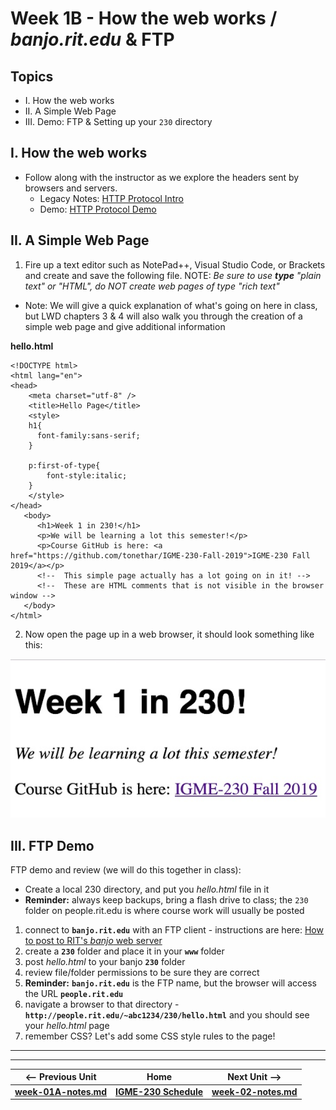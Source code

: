 # Week 1B - How the web works / *banjo.rit.edu* & FTP

## Topics
- I. How the web works
- II. A Simple Web Page
- III. Demo: FTP & Setting up your `230` directory

## I. How the web works
- Follow along with the instructor as we explore the headers sent by browsers and servers.
    - Legacy Notes: [HTTP Protocol Intro](https://github.com/tonethar/IGME-235-Shared/blob/master/notes/http-protocol-intro.md)
    - Demo: [HTTP Protocol Demo](https://github.com/tonethar/IGME-235-Shared/blob/master/notes/http-protocol-demo.md)
    
## II. A Simple Web Page

1) Fire up a text editor such as NotePad++, Visual Studio Code, or Brackets and create and save the following file. NOTE: *Be sure to use **type** "plain text" or "HTML", do NOT create web pages of type "rich text"*

- Note: We will give a quick explanation of what's going on here in class, but LWD chapters 3 & 4 will also walk you through the creation of a simple web page and give additional information

**hello.html**
```
<!DOCTYPE html>
<html lang="en">
<head>
	<meta charset="utf-8" />
	<title>Hello Page</title>
	<style>
	h1{
	  font-family:sans-serif;
	}
	
	p:first-of-type{
		font-style:italic;
	}
	</style>
</head>
   <body>
      <h1>Week 1 in 230!</h1>
      <p>We will be learning a lot this semester!</p>
      <p>Course GitHub is here: <a href="https://github.com/tonethar/IGME-230-Fall-2019">IGME-230 Fall 2019</a></p>
      <!-- 	This simple page actually has a lot going on in it! -->
      <!-- 	These are HTML comments that is not visible in the browser window -->
   </body>
</html>
```

2) Now open the page up in a web browser, it should look something like this:

![screenshot](_images/hello-page.jpg)



## III. FTP Demo
FTP demo and review (we will do this together in class):
   - Create a local 230 directory, and put you *hello.html* file in it
   - **Reminder:** always keep backups, bring a flash drive to class; the `230` folder on people.rit.edu is where course work will usually be posted


 
1. connect to **`banjo.rit.edu`** with an FTP client - instructions are here: [How to post to RIT's *banjo* web server](https://github.com/tonethar/IGME-230-Master/tree/master/notes/posting-to-banjo.md)
1. create a **`230`** folder and place it in your **`www`** folder
1. post *hello.html* to your banjo **`230`** folder
1. review file/folder permissions to be sure they are correct
1. **Reminder:** **`banjo.rit.edu`** is the FTP name, but the browser will access the URL **`people.rit.edu`**
1. navigate a browser to that directory - **`http://people.rit.edu/~abc1234/230/hello.html`** and you should see your *hello.html* page
1. remember CSS? Let's add some CSS style rules to the page!


<hr><hr>

| <-- Previous Unit | Home | Next Unit -->
| --- | --- | --- 
| [**week-01A-notes.md**](week-01A-notes.md)     |  [**IGME-230 Schedule**](../schedule.md) | [**week-02-notes.md**](week-02-notes.md)
